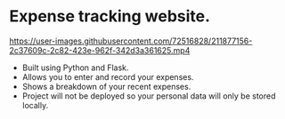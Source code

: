 # Expense tracking website.

https://user-images.githubusercontent.com/72516828/211877156-2c37609c-2c82-423e-962f-342d3a361625.mp4


* Built using Python and Flask.
* Allows you to enter and record your expenses.
* Shows a breakdown of your recent expenses.
* Project will not be deployed so your personal data will only be stored locally.

